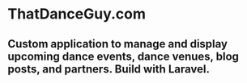 # ThatDanceGuy.com
## Custom application to manage and display upcoming dance events, dance venues, blog posts, and partners. Build with Laravel.
